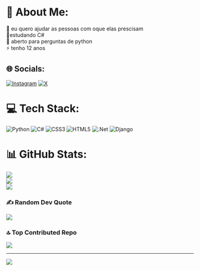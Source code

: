 # 💫 About Me:
🤝 eu quero ajudar as pessoas com oque elas prescisam<br>🌱estudando C#<br>💬 aberto para perguntas de python<br>⚡ tenho 12 anos


## 🌐 Socials:
 [![Instagram](https://img.shields.io/badge/Instagram-%23E4405F.svg?logo=Instagram&logoColor=white)](https://instagram.com/Lutereba__2011) [![X](https://img.shields.io/badge/X-black.svg?logo=X&logoColor=white)](https://x.com/Lutereba2011) 

# 💻 Tech Stack:
![Python](https://img.shields.io/badge/python-3670A0?style=plastic&logo=python&logoColor=ffdd54) ![C#](https://img.shields.io/badge/c%23-%23239120.svg?style=plastic&logo=csharp&logoColor=white) ![CSS3](https://img.shields.io/badge/css3-%231572B6.svg?style=plastic&logo=css3&logoColor=white) ![HTML5](https://img.shields.io/badge/html5-%23E34F26.svg?style=plastic&logo=html5&logoColor=white) ![.Net](https://img.shields.io/badge/.NET-5C2D91?style=plastic&logo=.net&logoColor=white) ![Django](https://img.shields.io/badge/django-%23092E20.svg?style=plastic&logo=django&logoColor=white)
# 📊 GitHub Stats:
![](https://github-readme-stats.vercel.app/api?username=Lutereba&theme=yeblu&hide_border=true&include_all_commits=false&count_private=false)<br/>
![](https://github-readme-streak-stats.herokuapp.com/?user=Lutereba&theme=yeblu&hide_border=true)<br/>
![](https://github-readme-stats.vercel.app/api/top-langs/?username=Lutereba&theme=yeblu&hide_border=true&include_all_commits=false&count_private=false&layout=compact)

### ✍️ Random Dev Quote
![](https://quotes-github-readme.vercel.app/api?type=horizontal&theme=radical)

### 🔝 Top Contributed Repo
![](https://github-contributor-stats.vercel.app/api?username=Lutereba&limit=5&theme=dark&combine_all_yearly_contributions=true)

---
[![](https://visitcount.itsvg.in/api?id=Lutereba&icon=0&color=1)](https://visitcount.itsvg.in)

<!-- Proudly created with GPRM ( https://gprm.itsvg.in ) -->

